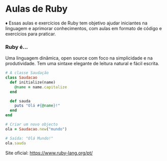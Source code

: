 # Aulas de Ruby

♦️ Essas aulas e exercícios de Ruby tem objetivo ajudar iniciantes na linguagem e aprimorar conhecimentos, com aulas em formato de código e exercícios para praticar.

### Ruby é...
Uma linguagem dinâmica, open source com foco na simplicidade e na produtividade. Tem uma sintaxe elegante de leitura natural e fácil escrita.

```rb
# A classe Saudação
class Saudacao
  def initialize(name)
    @name = name.capitalize
  end

  def sauda
    puts "Olá #{@name}!"
  end
end

# Criar um novo objecto
ola = Saudacao.new("mundo")

# Saída: "Olá Mundo!"
ola.sauda
```

Site oficial: <a href="https://www.ruby-lang.org/pt/" target="_blank">https://www.ruby-lang.org/pt/</a>